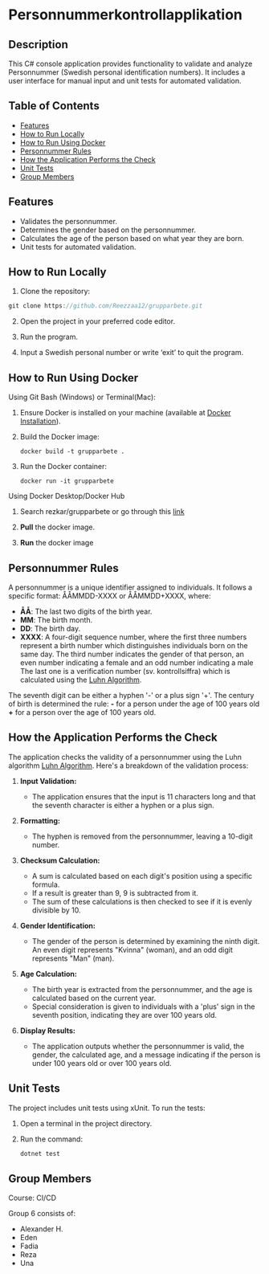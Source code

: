 # Personnummerkontrollapplikation

## Description
This C# console application provides functionality to validate and analyze Personnummer (Swedish personal identification numbers). It includes a user interface for manual input and unit tests for automated validation.

## Table of Contents
- [Features](#features)
- [How to Run Locally](#how-to-run-locally)
- [How to Run Using Docker](#how-to-run-using-docker)
- [Personnummer Rules](#personnummer-rules)
- [How the Application Performs the Check](#how-the-application-performs-the-check)
- [Unit Tests](#unit-tests)
- [Group Members](#group-members)

## Features
- Validates the personnummer.
- Determines the gender based on the personnummer.
- Calculates the age of the person based on what year they are born.
- Unit tests for automated validation.

## How to Run Locally
1. Clone the repository:
```cs
git clone https://github.com/Reezzaa12/grupparbete.git
```

2. Open the project in your preferred code editor.

3. Run the program.

4. Input a Swedish personal number or write ‘exit’ to quit the program.

## How to Run Using Docker
Using Git Bash (Windows) or Terminal(Mac):
1. Ensure Docker is installed on your machine (available at [Docker Installation](https://www.docker.com/get-started/)).

2. Build the Docker image:
   ```
   docker build -t grupparbete .
   ```

3. Run the Docker container:
   ```
   docker run -it grupparbete
   ```

Using Docker Desktop/Docker Hub
1. Search rezkar/grupparbete or go through this [link](https://hub.docker.com/r/rezkar/grupparbete)

2. **Pull** the docker image.

3. **Run** the docker image 

## Personnummer Rules
A personnummer is a unique identifier assigned to individuals. It follows a specific format: ÅÅMMDD-XXXX or ÅÅMMDD+XXXX, where:

- **ÅÅ**: The last two digits of the birth year.
- **MM**: The birth month.
- **DD**: The birth day.
- **XXXX**: A four-digit sequence number, where the first three numbers represent a birth number which distinguishes individuals born on the same day. The third number indicates the gender of that person, an even number indicating a female and an odd number indicating a male The last one is a verification number (sv. kontrollsiffra) which is calculated using the [Luhn Algorithm](https://sv.wikipedia.org/wiki/Luhn-algoritmen/).

The seventh digit can be either a hyphen '-' or a plus sign '+'. The century of birth is determined the rule: 
**-** for a person under the age of 100 years old
**+** for a person over the age of 100 years old.

## How the Application Performs the Check
The application checks the validity of a personnummer using the Luhn algorithm [Luhn Algorithm](https://sv.wikipedia.org/wiki/Luhn-algoritmen/). Here's a breakdown of the validation process:

1. **Input Validation:**
   - The application ensures that the input is 11 characters long and that the seventh character is either a hyphen or a plus sign.

2. **Formatting:**
   - The hyphen is removed from the personnummer, leaving a 10-digit number.

3. **Checksum Calculation:**
   - A sum is calculated based on each digit's position using a specific formula.
   - If a result is greater than 9, 9 is subtracted from it.
   - The sum of these calculations is then checked to see if it is evenly divisible by 10.

4. **Gender Identification:**
   - The gender of the person is determined by examining the ninth digit. An even digit represents "Kvinna" (woman), and an odd digit represents "Man" (man).

5. **Age Calculation:**
   - The birth year is extracted from the personnummer, and the age is calculated based on the current year.
   - Special consideration is given to individuals with a 'plus' sign in the seventh position, indicating they are over 100 years old.

6. **Display Results:**
   - The application outputs whether the personnummer is valid, the gender, the calculated age, and a message indicating if the person is under 100 years old or over 100 years old.

## Unit Tests
The project includes unit tests using xUnit. To run the tests:

1. Open a terminal in the project directory.

2. Run the command:
   ```cs
   dotnet test
   ```

## Group Members
Course: CI/CD

Group 6 consists of:
- Alexander H.
- Eden
- Fadia
- Reza
- Una
